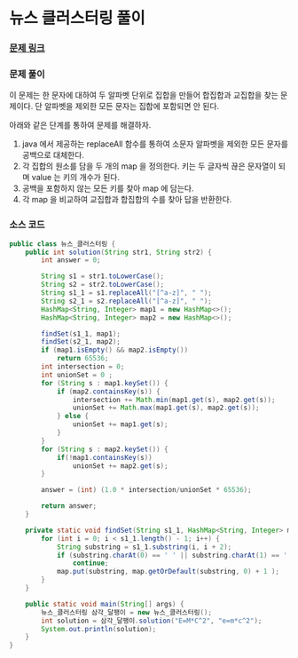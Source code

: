 # 뉴스 클러스터링 풀이

### [문제 링크](https://school.programmers.co.kr/learn/courses/30/lessons/17677)

### 문제 풀이
이 문제는 한 문자에 대하여 두 알파벳 단위로 집합을 만들어 합집합과 교집합을 찾는 문제이다.
단 알파벳을 제외한 모든 문자는 집합에 포함되면 안 된다.

아래와 같은 단계를 통하여 문제를 해결하자.
1. java 에서 제공하는 replaceAll 함수를 통하여 소문자 알파벳을 제외한 모든 문자를 공백으로 대체한다.
2. 각 집합의 원소를 담을 두 개의 map 을 정의한다. 키는 두 글자씩 끊은 문자열이 되며 value 는 키의 개수가 된다.
3. 공백을 포함하지 않는 모든 키를 찾아 map 에 담는다.
4. 각 map 을 비교하여 교집합과 합집합의 수를 찾아 답을 반환한다.


### 소스 코드
```java
public class 뉴스_클러스터링 {
    public int solution(String str1, String str2) {
        int answer = 0;

        String s1 = str1.toLowerCase();
        String s2 = str2.toLowerCase();
        String s1_1 = s1.replaceAll("[^a-z]", " ");
        String s2_1 = s2.replaceAll("[^a-z]", " ");
        HashMap<String, Integer> map1 = new HashMap<>();
        HashMap<String, Integer> map2 = new HashMap<>();

        findSet(s1_1, map1);
        findSet(s2_1, map2);
        if (map1.isEmpty() && map2.isEmpty())
            return 65536;
        int intersection = 0;
        int unionSet = 0 ;
        for (String s : map1.keySet()) {
            if (map2.containsKey(s)) {
                intersection += Math.min(map1.get(s), map2.get(s));
                unionSet += Math.max(map1.get(s), map2.get(s));
            } else {
                unionSet += map1.get(s);
            }
        }
        for (String s : map2.keySet()) {
            if(!map1.containsKey(s))
                unionSet += map2.get(s);
        }

        answer = (int) (1.0 * intersection/unionSet * 65536);

        return answer;
    }

    private static void findSet(String s1_1, HashMap<String, Integer> map) {
        for (int i = 0; i < s1_1.length() - 1; i++) {
            String substring = s1_1.substring(i, i + 2);
            if (substring.charAt(0) == ' ' || substring.charAt(1) == ' ')
                continue;
            map.put(substring, map.getOrDefault(substring, 0) + 1 );
        }
    }

    public static void main(String[] args) {
        뉴스_클러스터링 삼각_달팽이 = new 뉴스_클러스터링();
        int solution = 삼각_달팽이.solution("E=M*C^2", "e=m*c^2");
        System.out.println(solution);
    }
}

```